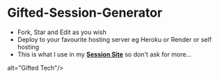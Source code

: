 
# Gifted-Session-Generator
- Fork, Star and Edit as you wish
- Deploy to your favourite hosting server eg Heroku or Render or self hosting
- This is what I use in my **[Session Site](https://pairing.giftedtech.web.id)** so don't ask for more...

alt="Gifted Tech"/></a>

   
